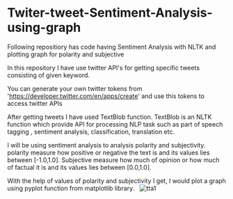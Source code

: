 # Twiter-tweet-Sentiment-Analysis-using-graph
Following repositiory has code having Sentiment Analysis with NLTK and plotting graph for polarity and subjective

In this repository I have use twitter API's for getting specific tweets consisting of given keyword.

You can generate your own twitter tokens from 'https://developer.twitter.com/en/apps/create' 
and use this tokens to access twitter APIs


After getting tweets I have used TextBlob function. TextBlob is an NLTK function which provide API for processing NLP task such as part of speech tagging , sentiment analysis, classification, translation etc.

I will be using sentiment analysis to analysis polarity and subjectivity. polarity measure how positive or negative the text is and its values lies between [-1.0,1.0]. Subjective measure how much of opinion or how much of factual it is and its values lies between [0.0,1.0].

With the help of values of polarity and subjectivity I get, I would plot a graph using pyplot function from matplotlib library. 
 
![tta1](https://user-images.githubusercontent.com/22686539/70174821-a3dd1980-16fb-11ea-9064-400662d80f33.png)
